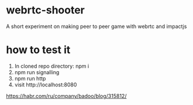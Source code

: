 # webrtc-shooter
A short experiment on making peer to peer game with webrtc and impactjs

# how to test it

1. In cloned repo directory: npm i
2. npm run signalling
3. npm run http
4. visit http://localhost:8080

https://habr.com/ru/company/badoo/blog/315812/
